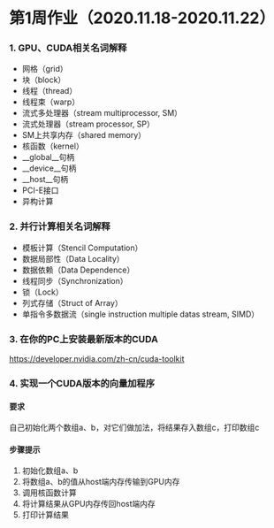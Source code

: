 # 第1周作业（2020.11.18-2020.11.22）
### 1. GPU、CUDA相关名词解释
* 网格（grid）
* 块（block）
* 线程（thread）
* 线程束（warp）
* 流式多处理器（stream multiprocessor, SM）
* 流式处理器（stream processor, SP）
* SM上共享内存（shared memory）
* 核函数（kernel）
* __global__句柄
* __device__句柄
* __host__句柄
* PCI-E接口
* 异构计算

### 2. 并行计算相关名词解释
* 模板计算（Stencil Computation）
* 数据局部性（Data Locality）
* 数据依赖（Data Dependence）
* 线程同步（Synchronization）
* 锁（Lock）
* 列式存储（Struct of Array）
* 单指令多数据流（single instruction multiple datas stream, SIMD）

### 3. 在你的PC上安装最新版本的CUDA
https://developer.nvidia.com/zh-cn/cuda-toolkit

### 4. 实现一个CUDA版本的向量加程序
#### 要求
自己初始化两个数组a、b，对它们做加法，将结果存入数组c，打印数组c

#### 步骤提示
1. 初始化数组a、b
2. 将数组a、b的值从host端内存传输到GPU内存
3. 调用核函数计算
4. 将计算结果从GPU内存传回host端内存
5. 打印计算结果